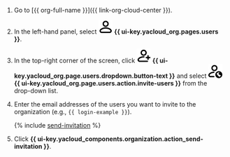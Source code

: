 1. Go to [{{ org-full-name }}]({{ link-org-cloud-center }}).

1. In the left-hand panel, select ![icon-users](../../_assets/console-icons/person.svg) **{{ ui-key.yacloud_org.pages.users }}**.

1. In the top-right corner of the screen, click ![person-plus](../../_assets/console-icons/person-plus.svg) **{{ ui-key.yacloud_org.page.users.dropdown.button-text }}** and select ![person-planet-earth](../../_assets/console-icons/person-planet-earth.svg) **{{ ui-key.yacloud_org.page.users.action.invite-users }}** from the drop-down list.

1. Enter the email addresses of the users you want to invite to the organization (e.g., `{{ login-example }}`).

    {% include [send-invitation](./send-invitation.md) %}

1. Click **{{ ui-key.yacloud_components.organization.action_send-invitation }}**.
